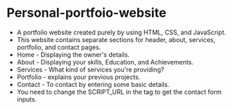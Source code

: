 # Personal-portfoio-website

- A portfolio website created purely by using HTML, CSS, and JavaScript.
- This website contains separate sections for header, about, services, portfolio, and contact pages.
- Home - Displaying the owner's details.
- About - Displaying your skills, Education, and Achievements.
- Services - What kind of services you're providing?
- Portfolio - explains your previous projects.
- Contact - To contact by entering some basic details.
- You need to change the SCRIPT_URL in the </script > tag to get the contact form inputs.
